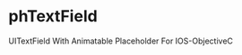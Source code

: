 # phTextField
UITextField With Animatable Placeholder For IOS-ObjectiveC



<div class='gfyitem' data-id='DecentNimbleAfricanfisheagle'></div>
